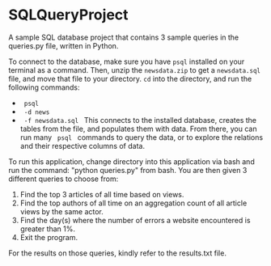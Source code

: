 # SQLQueryProject
A sample SQL database project that contains 3 sample queries in the queries.py
file, written in Python.

To connect to the database, make sure you have <code>psql</code> installed on your terminal
as a command. Then, unzip the <code>newsdata.zip</code> to get a <code>newsdata.sql</code> file, and move that
file to your directory. <code>cd</code> into the directory, and run the following commands:
- <code> psql </code>
- <code> -d news </code>
- <code> -f newsdata.sql </code>
This connects to the installed database, creates the tables from the file, and populates
them with data. From there, you can run many <code> psql </code> commands to query the
data, or to explore the relations and their respective columns of data.

To run this application, change directory into this application via bash and run
the command: "python queries.py" from bash. You are then given 3 different queries
to choose from:
1) Find the top 3 articles of all time based on views.
2) Find the top authors of all time on an aggregation count of all article views
   by the same actor.
3) Find the day(s) where the number of errors a website encountered is greater than 1%.
0) Exit the program.

For the results on those queries, kindly refer to the results.txt file.

